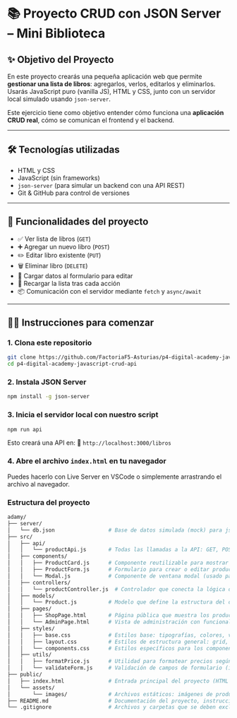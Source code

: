 # 📚 Proyecto CRUD con JSON Server – Mini Biblioteca

## ✨ Objetivo del Proyecto

En este proyecto crearás una pequeña aplicación web que permite **gestionar una lista de libros**: agregarlos, verlos, editarlos y eliminarlos. Usarás JavaScript puro (vanilla JS), HTML y CSS, junto con un servidor local simulado usando `json-server`.

Este ejercicio tiene como objetivo entender cómo funciona una **aplicación CRUD real**, cómo se comunican el frontend y el backend.

---

## 🛠️ Tecnologías utilizadas

- HTML y CSS
- JavaScript (sin frameworks)
- `json-server` (para simular un backend con una API REST)
- Git & GitHub para control de versiones

---

## 🚀 Funcionalidades del proyecto

- ✅ Ver lista de libros (`GET`)
- ➕ Agregar un nuevo libro (`POST`)
- ✏️ Editar libro existente (`PUT`)
- 🗑️ Eliminar libro (`DELETE`)
- 🧠 Cargar datos al formulario para editar
- 🔄 Recargar la lista tras cada acción
- 📦 Comunicación con el servidor mediante `fetch` y `async/await`

---

## 🧑‍💻 Instrucciones para comenzar

### 1. Clona este repositorio

```bash
git clone https://github.com/FactoriaF5-Asturias/p4-digital-academy-javascript-crud-api.git
cd p4-digital-academy-javascript-crud-api
```

### 2. Instala JSON Server

```bash
npm install -g json-server
```

### 3. Inicia el servidor local con nuestro script

```bash
npm run api
```

Esto creará una API en:
📍 `http://localhost:3000/libros`

### 4. Abre el archivo `index.html` en tu navegador

Puedes hacerlo con Live Server en VSCode o simplemente arrastrando el archivo al navegador.

### Estructura del proyecto

```bash
adamy/
├── server/
│   └── db.json                 # Base de datos simulada (mock) para json-server
├── src/
│   ├── api/
│   │   └── productApi.js       # Todas las llamadas a la API: GET, POST, PUT, DELETE
│   ├── components/
│   │   ├── ProductCard.js      # Componente reutilizable para mostrar un producto
│   │   ├── ProductForm.js      # Formulario para crear o editar productos
│   │   └── Modal.js            # Componente de ventana modal (usado para confirmaciones o formularios)
│   ├── controllers/
│   │   └── productController.js  # Controlador que conecta la lógica de UI con la API
│   ├── models/
│   │   └── Product.js          # Modelo que define la estructura del objeto Producto
│   ├── pages/
│   │   ├── ShopPage.html       # Página pública que muestra los productos (catálogo)
│   │   └── AdminPage.html      # Vista de administración con funcionalidades CRUD
│   ├── styles/
│   │   ├── base.css            # Estilos base: tipografías, colores, variables, reset CSS
│   │   ├── layout.css          # Estilos de estructura general: grid, flex, espaciado
│   │   └── components.css      # Estilos específicos para los componentes de UI (cards, botones, modales)
│   ├── utils/
│   │   ├── formatPrice.js      # Utilidad para formatear precios según moneda
│   │   └── validateForm.js     # Validación de campos de formulario (inputs vacíos, tipos, etc.)
├── public/
│   ├── index.html              # Entrada principal del proyecto (HTML raíz)
│   └── assets/
│       └── images/             # Archivos estáticos: imágenes de productos y logotipo
├── README.md                   # Documentación del proyecto, instrucciones y dependencias
└── .gitignore                  # Archivos y carpetas que se deben excluir del repositorio (como node_modules)
```
